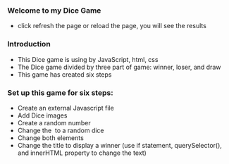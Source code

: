 ### Welcome to my Dice Game
  * click refresh the page or reload the page, you will see the results

### Introduction
* This Dice game is using by JavaScript, html, css
* The Dice game divided by three part of game: winner, loser, and draw
* This game has created six steps

### Set up this game for six steps:  
* Create an external Javascript file
* Add Dice images
* Create a random number
* Change the <img> to a random dice
* Change both<img> elements
* Change the title to display a winner (use if statement, querySelector(), and innerHTML property to change the text)


